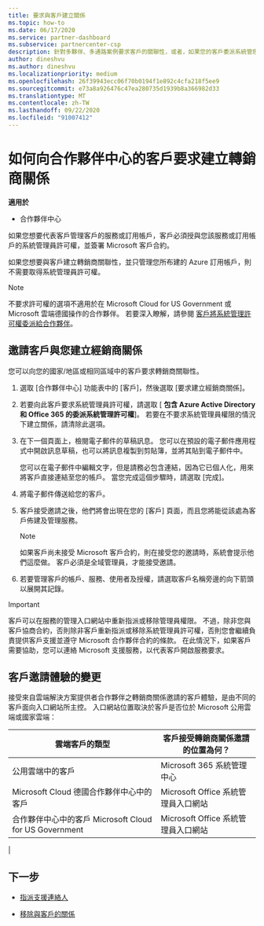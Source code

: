 ```yaml
---
title: 要求與客戶建立關係
ms.topic: how-to
ms.date: 06/17/2020
ms.service: partner-dashboard
ms.subservice: partnercenter-csp
description: 針對多夥伴、多通路案例要求客戶的關聯性，或者，如果您的客戶委派系統管理員許可權需要還原。
author: dineshvu
ms.author: dineshvu
ms.localizationpriority: medium
ms.openlocfilehash: 26f39943ecc06f70b0194f1e892c4cfa218f5ee9
ms.sourcegitcommit: e73a8a926476c47ea280735d1939b8a366982d33
ms.translationtype: MT
ms.contentlocale: zh-TW
ms.lasthandoff: 09/22/2020
ms.locfileid: "91007412"
---
```

# <a name="how-to-request-a-reseller-relationship-from-a-customer-in-partner-center"></a>如何向合作夥伴中心的客戶要求建立轉銷商關係

**適用於**

- 合作夥伴中心

如果您想要代表客戶管理客戶的服務或訂用帳戶，客戶必須授與您該服務或訂用帳戶的系統管理員許可權，並簽署 Microsoft 客戶合約。

如果您想要與客戶建立轉銷商關聯性，並只管理您所布建的 Azure 訂用帳戶，則不需要取得系統管理員許可權。

>[!NOTE] 
>不要求許可權的選項不適用於在 Microsoft Cloud for US Government 或 Microsoft 雲端德國操作的合作夥伴。 若要深入瞭解，請參閱 [客戶將系統管理許可權委派給合作夥伴](customers-revoke-admin-privileges.md)。

## <a name="invite-a-customer-to-establish-a-reseller-relationship-with-you"></a>邀請客戶與您建立經銷商關係

您可以向您的國家/地區或相同區域中的客戶要求轉銷商關聯性。

1. 選取 [合作夥伴中心] 功能表中的 [客戶]，然後選取 [要求建立經銷商關係]。

2. 若要向此客戶要求系統管理員許可權，請選取 [ **包含 Azure Active Directory 和 Office 365 的委派系統管理許可權**]。 若要在不要求系統管理員權限的情況下建立關係，請清除此選項。

3. 在下一個頁面上，檢閱電子郵件的草稿訊息。 您可以在預設的電子郵件應用程式中開啟訊息草稿，也可以將訊息複製到剪貼簿，並將其貼到電子郵件中。

   您可以在電子郵件中編輯文字，但是請務必包含連結，因為它已個人化，用來將客戶直接連結至您的帳戶。 當您完成這個步驟時，請選取 [完成]。

4. 將電子郵件傳送給您的客戶。

5. 客戶接受邀請之後，他們將會出現在您的 [客戶] 頁面，而且您將能從該處為客戶佈建及管理服務。

   > [!NOTE]
   > 如果客戶尚未接受 Microsoft 客戶合約，則在接受您的邀請時，系統會提示他們這麼做。 客戶必須是全域管理員，才能接受邀請。

6. 若要管理客戶的帳戶、服務、使用者及授權，請選取客戶名稱旁邊的向下箭頭以展開其記錄。

> [!IMPORTANT]  
> 客戶可以在服務的管理入口網站中重新指派或移除管理員權限。 不過，除非您與客戶協商合約，否則除非客戶重新指派或移除系統管理員許可權，否則您會繼續負責提供客戶支援並遵守 Microsoft 合作夥伴合約的條款。 在此情況下，如果客戶需要協助，您可以連絡 Microsoft 支援服務，以代表客戶開啟服務要求。

## <a name="changes-to-the-customer-invitation-experience"></a>客戶邀請體驗的變更

接受來自雲端解決方案提供者合作夥伴之轉銷商關係邀請的客戶體驗，是由不同的客戶面向入口網站所主控。 入口網站位置取決於客戶是否位於 Microsoft 公用雲端或國家雲端：

|雲端客戶的類型  | 客戶接受轉銷商關係邀請的位置為何？ |
|---------|---------
| 公用雲端中的客戶 | Microsoft 365 系統管理中心 |
| Microsoft Cloud 德國合作夥伴中心中的客戶 | Microsoft Office 系統管理員入口網站 |
| 合作夥伴中心中的客戶 Microsoft Cloud for US Government | Microsoft Office 系統管理員入口網站 |
|

## <a name="next-steps"></a>下一步

- [指派支援連絡人](assign-support-contacts.md)

- [移除與客戶的關係](remove-a-relationship.md)
